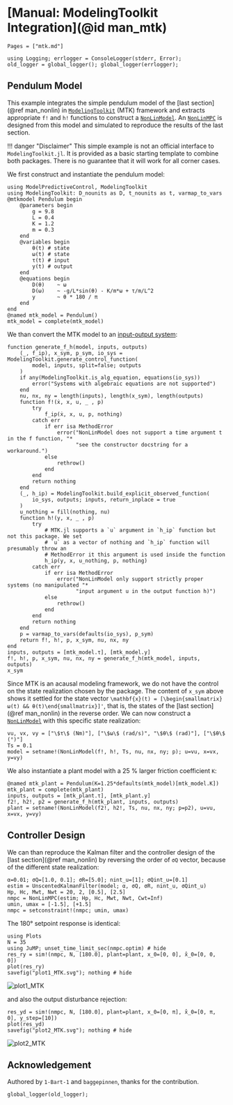 # [Manual: ModelingToolkit Integration](@id man_mtk)

```@contents
Pages = ["mtk.md"]
```

```@setup 1
using Logging; errlogger = ConsoleLogger(stderr, Error);
old_logger = global_logger(); global_logger(errlogger);
```

## Pendulum Model

This example integrates the simple pendulum model of the [last section](@ref man_nonlin) in
[`ModelingToolkit`](https://docs.sciml.ai/ModelingToolkit/stable/) (MTK) framework and
extracts appropriate `f!` and `h!` functions to construct a [`NonLinModel`](@ref). An
[`NonLinMPC`](@ref) is designed from this model and simulated to reproduce the results of
the last section.

!!! danger "Disclaimer"
    This simple example is not an official interface to `ModelingToolkit.jl`. It is provided
    as a basic starting template to combine both packages. There is no guarantee that it
    will work for all corner cases.

We first construct and instantiate the pendulum model:

```@example 1
using ModelPredictiveControl, ModelingToolkit
using ModelingToolkit: D_nounits as D, t_nounits as t, varmap_to_vars
@mtkmodel Pendulum begin
    @parameters begin
        g = 9.8
        L = 0.4
        K = 1.2
        m = 0.3
    end
    @variables begin
        θ(t) # state
        ω(t) # state
        τ(t) # input
        y(t) # output
    end
    @equations begin
        D(θ)    ~ ω
        D(ω)    ~ -g/L*sin(θ) - K/m*ω + τ/m/L^2
        y       ~ θ * 180 / π
    end
end
@named mtk_model = Pendulum()
mtk_model = complete(mtk_model)
```

We than convert the MTK model to an [input-output system](https://docs.sciml.ai/ModelingToolkit/stable/basics/InputOutput/):

```@example 1
function generate_f_h(model, inputs, outputs)
    (_, f_ip), x_sym, p_sym, io_sys = ModelingToolkit.generate_control_function(
        model, inputs, split=false; outputs
    )
    if any(ModelingToolkit.is_alg_equation, equations(io_sys)) 
        error("Systems with algebraic equations are not supported")
    end
    nu, nx, ny = length(inputs), length(x_sym), length(outputs)
    function f!(ẋ, x, u, _ , p)
        try
            f_ip(ẋ, x, u, p, nothing)
        catch err
            if err isa MethodError
                error("NonLinModel does not support a time argument t in the f function, "*
                      "see the constructor docstring for a workaround.")
            else
                rethrow()
            end
        end
        return nothing
    end
    (_, h_ip) = ModelingToolkit.build_explicit_observed_function(
        io_sys, outputs; inputs, return_inplace = true
    )
    u_nothing = fill(nothing, nu)
    function h!(y, x, _ , p)
        try
            # MTK.jl supports a `u` argument in `h_ip` function but not this package. We set
            # `u` as a vector of nothing and `h_ip` function will presumably throw an
            # MethodError it this argument is used inside the function
            h_ip(y, x, u_nothing, p, nothing)
        catch err
            if err isa MethodError
                error("NonLinModel only support strictly proper systems (no manipulated "*
                      "input argument u in the output function h)")
            else
                rethrow()
            end
        end
        return nothing
    end
    p = varmap_to_vars(defaults(io_sys), p_sym)
    return f!, h!, p, x_sym, nu, nx, ny
end
inputs, outputs = [mtk_model.τ], [mtk_model.y]
f!, h!, p, x_sym, nu, nx, ny = generate_f_h(mtk_model, inputs, outputs)
x_sym
```

Since MTK is an acausal modeling framework, we do not have the control on the state
realization chosen by the package. The content of `x_sym` above shows it settled for the
state vector ``\mathbf{x}(t) = [\begin{smallmatrix}ω(t) && θ(t)\end{smallmatrix}]'``,
that is, the states of the [last section](@ref man_nonlin) in the reverse order. We can now
construct a [`NonLinModel`](@ref) with this specific state realization:

```@example 1
vu, vx, vy = ["\$τ\$ (Nm)"], ["\$ω\$ (rad/s)", "\$θ\$ (rad)"], ["\$θ\$ (°)"]
Ts = 0.1
model = setname!(NonLinModel(f!, h!, Ts, nu, nx, ny; p); u=vu, x=vx, y=vy)
```

We also instantiate a plant model with a 25 % larger friction coefficient ``K``:

```@example 1
@named mtk_plant = Pendulum(K=1.25*defaults(mtk_model)[mtk_model.K])
mtk_plant = complete(mtk_plant)
inputs, outputs = [mtk_plant.τ], [mtk_plant.y]
f2!, h2!, p2 = generate_f_h(mtk_plant, inputs, outputs)
plant = setname!(NonLinModel(f2!, h2!, Ts, nu, nx, ny; p=p2), u=vu, x=vx, y=vy)
```

## Controller Design

We can than reproduce the Kalman filter and the controller design of the [last section](@ref man_nonlin)
by reversing the order of `σQ` vector, because of the different state realization:

```@example 1
α=0.01; σQ=[1.0, 0.1]; σR=[5.0]; nint_u=[1]; σQint_u=[0.1]
estim = UnscentedKalmanFilter(model; α, σQ, σR, nint_u, σQint_u)
Hp, Hc, Mwt, Nwt = 20, 2, [0.5], [2.5]
nmpc = NonLinMPC(estim; Hp, Hc, Mwt, Nwt, Cwt=Inf)
umin, umax = [-1.5], [+1.5]
nmpc = setconstraint!(nmpc; umin, umax)
```

The 180° setpoint response is identical:

```@example 1
using Plots
N = 35
using JuMP; unset_time_limit_sec(nmpc.optim) # hide
res_ry = sim!(nmpc, N, [180.0], plant=plant, x_0=[0, 0], x̂_0=[0, 0, 0])
plot(res_ry)
savefig("plot1_MTK.svg"); nothing # hide
```

![plot1_MTK](plot1_MTK.svg)

and also the output disturbance rejection:

```@example 1
res_yd = sim!(nmpc, N, [180.0], plant=plant, x_0=[0, π], x̂_0=[0, π, 0], y_step=[10])
plot(res_yd)
savefig("plot2_MTK.svg"); nothing # hide
```

![plot2_MTK](plot2_MTK.svg)

## Acknowledgement

Authored by `1-Bart-1` and `baggepinnen`, thanks for the contribution.

```@setup 1
global_logger(old_logger);
```
